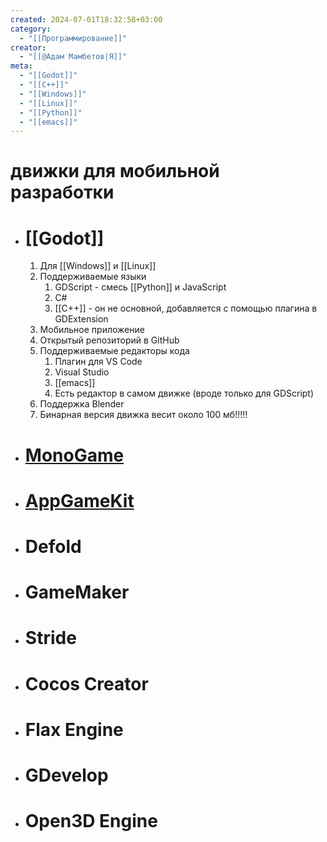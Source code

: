 ```yaml
---
created: 2024-07-01T18:32:58+03:00
category:
  - "[[Программирование]]"
creator:
  - "[[@Адам Мамбетов|Я]]"
meta:
  - "[[Godot]]"
  - "[[C++]]"
  - "[[Windows]]"
  - "[[Linux]]"
  - "[[Python]]"
  - "[[emacs]]"
---
```


# движки для мобильной разработки

 - # [[Godot]]
	 1. Для [[Windows]] и [[Linux]]
	 2. Поддерживаемые языки
		1. GDScript - смесь [[Python]] и JavaScript
		2. C#
		3. [[C++]] - он не основной, добавляется с помощью плагина в GDExtension
	3. Мобильное приложение
	4. Открытый репозиторий в GitHub
	5. Поддерживаемые редакторы кода
		1. Плагин для VS Code
		2. Visual Studio
		3. [[emacs]]
		4. Есть редактор в самом движке (вроде только для GDScript)
	6. Поддержка Blender
	7. Бинарная версия движка весит около 100 мб!!!!!
 - # [MonoGame](https://www.monogame.net/)
 - # [AppGameKit](https://www.youtube.com/watch?v=tG-ohP1A1Tc)
 - # Defold
 - # GameMaker
 - # Stride
 - # Cocos Creator
 - # Flax Engine
 - # GDevelop
 - # Open3D Engine
